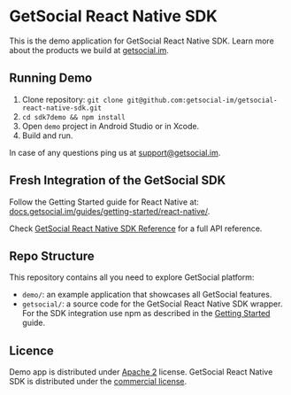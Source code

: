# GetSocial React Native SDK

This is the demo application for GetSocial React Native SDK. Learn more about the products we build at [getsocial.im](https://www.getsocial.im).

## Running Demo

1. Clone repository: `git clone git@github.com:getsocial-im/getsocial-react-native-sdk.git`
1. `cd sdk7demo && npm install`
1. Open `demo` project in Android Studio or in Xcode.
1. Build and run.

In case of any questions ping us at [support@getsocial.im](mailto:support@getsocial.im).

## Fresh Integration of the GetSocial SDK

Follow the Getting Started guide for React Native at: [docs.getsocial.im/guides/getting-started/react-native/](http://docs.getsocial.im/guides/getting-started/react-native/).

Check [GetSocial React Native SDK Reference](http://docs.getsocial.im/reference/react-native/) for a full API reference.


## Repo Structure

This repository contains all you need to explore GetSocial platform:

- `demo/`: an example application that showcases all GetSocial features.
- `getsocial/`: a source code for the GetSocial React Native SDK wrapper. For the SDK integration use npm as described in the [Getting Started](http://docs.getsocial.im/guides/getting-started/react-native/) guide.

## Licence

Demo app is distributed under [Apache 2](https://choosealicense.com/licenses/apache-2.0/) license. 
GetSocial React Native SDK is distributed under the [commercial license](https://www.getsocial.im/legal/).

